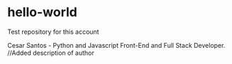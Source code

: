 # hello-world
Test repository for this account

Cesar Santos - Python and Javascript Front-End and Full Stack Developer.
//Added description of author
